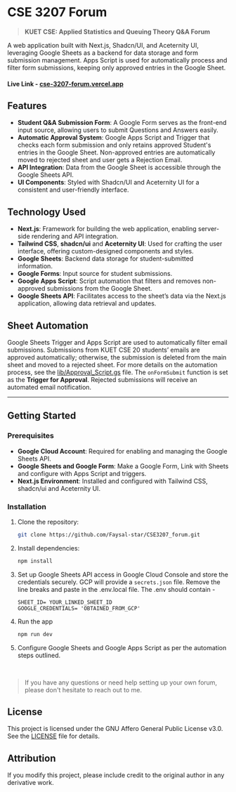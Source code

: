 # CSE 3207 Forum

> **KUET CSE: Applied Statistics and Queuing Theory Q&A Forum**

A web application built with Next.js, Shadcn/UI, and Aceternity UI, leveraging Google Sheets as a backend for data storage and form submission management. Apps Script is used for automatically process and filter form submissions, keeping only approved entries in the Google Sheet.

#### Live Link - [cse-3207-forum.vercel.app](https://cse-3207-forum.vercel.app/)

## Features

- **Student Q&A Submission Form**: A Google Form serves as the front-end input source, allowing users to submit Questions and Answers easily.
- **Automatic Approval System**: Google Apps Script and Trigger that checks each form submission and only retains approved Student's entries in the Google Sheet. Non-approved entries are automatically moved to rejected sheet and user gets a Rejection Email.
- **API Integration**: Data from the Google Sheet is accessible through the Google Sheets API.
- **UI Components**: Styled with Shadcn/UI and Aceternity UI for a consistent and user-friendly interface.

## Technology Used

- **Next.js**: Framework for building the web application, enabling server-side rendering and API integration.
- **Tailwind CSS**, **shadcn/ui** and **Aceternity UI**: Used for crafting the user interface, offering custom-designed components and styles.
- **Google Sheets**: Backend data storage for student-submitted information.
- **Google Forms**: Input source for student submissions.
- **Google Apps Script**: Script automation that filters and removes non-approved submissions from the Google Sheet.
- **Google Sheets API**: Facilitates access to the sheet’s data via the Next.js application, allowing data retrieval and updates.

## Sheet Automation

Google Sheets Trigger and Apps Script are used to automatically filter email submissions. Submissions from KUET CSE 20 students’ emails are approved automatically; otherwise, the submission is deleted from the main sheet and moved to a rejected sheet. For more details on the automation process, see the [lib/Approval_Script.gs](lib/Approval_Script.gs) file. The `onFormSubmit` function is set as the **Trigger for Approval**. Rejected submissions will receive an automated email notification.

---

## Getting Started

### Prerequisites

- **Google Cloud Account**: Required for enabling and managing the Google Sheets API.
- **Google Sheets and Google Form**: Make a Google Form, Link with Sheets and configure with Apps Script and triggers.
- **Next.js Environment**: Installed and configured with Tailwind CSS, shadcn/ui and Aceternity UI.

### Installation

1. Clone the repository:
   ```bash
   git clone https://github.com/Faysal-star/CSE3207_forum.git
   ```
2. Install dependencies:
   ```bash
   npm install
   ```
3. Set up Google Sheets API access in Google Cloud Console and store the credentials securely. GCP will provide a ```secrets.json``` file. Remove the line breaks and paste in the .env.local file. The .env should contain -
   ```plaintext
   SHEET_ID= YOUR_LINKED_SHEET_ID
   GOOGLE_CREDENTIALS= 'OBTAINED_FROM_GCP'
   ```
4. Run the app
   ```bash
   npm run dev
   ```
5. Configure Google Sheets and Google Apps Script as per the automation steps outlined.

<br/>

> If you have any questions or need help setting up your own forum, please don't hesitate to reach out to me.

## License

This project is licensed under the GNU Affero General Public License v3.0. See the [LICENSE](LICENSE) file for details.

## Attribution

If you modify this project, please include credit to the original author in any derivative work.



